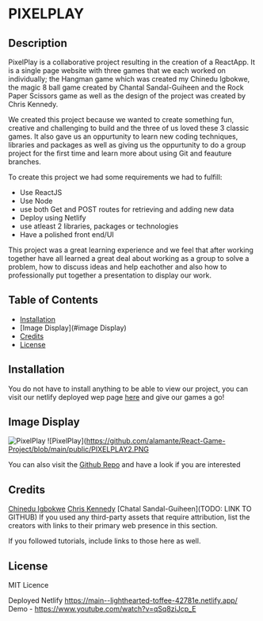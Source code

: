 
# PIXELPLAY

## Description

PixelPlay is a collaborative project resulting in the creation of a ReactApp. It is a single page website with three games that we each worked on individually; the Hangman game which was created my Chinedu Igbokwe, the magic 8 ball game created by Chantal Sandal-Guiheen and the Rock Paper Scissors game as well as the design of the project was created by Chris Kennedy.

We created this project because we wanted to create something fun, creative and challenging to build and the three of us loved these 3 classic games. It also gave us an oppurtunity to learn new coding techniques, libraries and packages as well as giving us the oppurtunity to do a group project for the first time and learn more about using Git and feauture branches.

To create this project we had some requirements we had to fulfill:

- Use ReactJS
- Use Node
- use both Get and POST routes for retrieving and adding new data
- Deploy using Netlify
- use atleast 2 libraries, packages or technologies
- Have a polished front end/UI

This project was a great learning experience and we feel that after working together have all learned a great deal about working as a group to solve a problem, how to discuss ideas and help eachother and also how to professionally put together a presentation to display our work.

## Table of Contents

- [Installation](#installation)
- [Image Display](#image Display)
- [Credits](#credits)
- [License](#license)


## Installation

You do not have to install anything to be able to view our project, you can visit our netlify deployed wep page [here](https://main--lighthearted-toffee-42781e.netlify.app/ ) and give our games a go!

## Image Display
![PixelPlay](https://github.com/alamante/React-Game-Project/blob/main/public/PIXELPLAY.PNG)
![PixelPlay](https://github.com/alamante/React-Game-Project/blob/main/public/PIXELPLAY2.PNG

You can also visit the [Github Repo](https://github.com/alamante/React-Game-Project) and have a look if you are interested

## Credits

[Chinedu Igbokwe](https://github.com/alamante)
[Chris Kennedy](https://github.com/chriskeno95)
[Chatal Sandal-Guiheen](TODO: LINK TO GITHUB)
If you used any third-party assets that require attribution, list the creators with links to their primary web presence in this section.

If you followed tutorials, include links to those here as well.

## License

MIT Licence

Deployed Netlify  https://main--lighthearted-toffee-42781e.netlify.app/
Demo - https://www.youtube.com/watch?v=qSq8ziJcp_E
